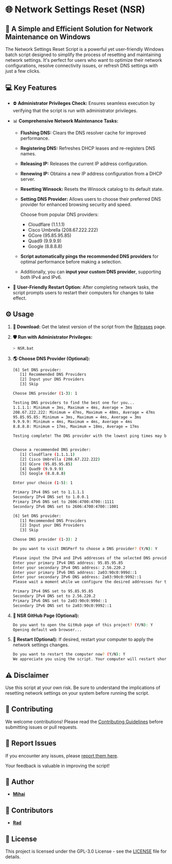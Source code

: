# 🌐 Network Settings Reset (**NSR**)

## 🚀 A Simple and Efficient Solution for Network Maintenance on Windows

The Network Settings Reset Script is a powerful yet user-friendly Windows batch script designed to simplify the process of resetting and maintaining network settings. It's perfect for users who want to optimize their network configurations, resolve connectivity issues, or refresh DNS settings with just a few clicks.

## 💻 Key Features

- ⛔ **Administrator Privileges Check:** Ensures seamless execution by verifying that the script is run with administrator privileges.

- 📊 **Comprehensive Network Maintenance Tasks:**
  - **Flushing DNS:** Clears the DNS resolver cache for improved performance.
  - **Registering DNS:** Refreshes DHCP leases and re-registers DNS names.
  - **Releasing IP:** Releases the current IP address configuration.
  - **Renewing IP:** Obtains a new IP address configuration from a DHCP server.
  - **Resetting Winsock:** Resets the Winsock catalog to its default state.
  - **Setting DNS Provider:** Allows users to choose their preferred DNS provider for enhanced browsing security and speed.

    Choose from popular DNS providers:
    - Cloudflare (1.1.1.1)
    - Cisco Umbrella (208.67.222.222)
    - GCore (95.85.95.85)
    - Quad9 (9.9.9.9)
    - Google (8.8.8.8)

  - **Script automatically pings the recommended DNS providers** for optimal performance before making a selection.

  - Additionally, you can **input your custom DNS provider**, supporting both IPv4 and IPv6.

- 🤝 **User-Friendly Restart Option:** After completing network tasks, the script prompts users to restart their computers for changes to take effect.

## ⚙️ Usage

1. **📁 Download:** 
Get the latest version of the script from the [Releases](https://github.com/M1HA15/Network-Settings-Reset/releases) page.

2. **🛡️ Run with Administrator Privileges:**
   ```bash
   > NSR.bat
   ```
   
3. **🌎 Choose DNS Provider (Optional):**
   ```bash
   [6] Set DNS provider:
      [1] Recommended DNS Providers
      [2] Input your DNS Providers
      [3] Skip

   Choose DNS provider (1-3): 1

   Testing DNS providers to find the best one for you...
   1.1.1.1: Minimum = 3ms, Maximum = 4ms, Average = 3ms
   208.67.222.222: Minimum = 47ms, Maximum = 48ms, Average = 47ms
   95.85.95.85: Minimum = 3ms, Maximum = 4ms, Average = 3ms
   9.9.9.9: Minimum = 4ms, Maximum = 4ms, Average = 4ms
   8.8.8.8: Minimum = 17ms, Maximum = 18ms, Average = 17ms

   Testing complete! The DNS provider with the lowest ping times may be the best choice for you.


   Choose a recommended DNS provider:
      [1] Cloudflare (1.1.1.1)
      [2] Cisco Umbrella (208.67.222.222)
      [3] GCore (95.85.95.85)
      [4] Quad9 (9.9.9.9)
      [5] Google (8.8.8.8)

   Enter your choice (1-5): 1

   Primary IPv4 DNS set to 1.1.1.1
   Secondary IPv4 DNS set to 1.0.0.1
   Primary IPv6 DNS set to 2606:4700:4700::1111
   Secondary IPv6 DNS set to 2606:4700:4700::1001
   ```
   ```bash
   [6] Set DNS provider:
      [1] Recommended DNS Providers
      [2] Input your DNS Providers
      [3] Skip

   Choose DNS provider (1-3): 2

   Do you want to visit DNSPerf to choose a DNS provider? (Y/N): Y

   Please input the IPv4 and IPv6 addresses of the selected DNS provider!
   Enter your primary IPv4 DNS address: 95.85.95.85
   Enter your secondary IPv4 DNS address: 2.56.220.2
   Enter your primary IPv6 DNS address: 2a03:90c0:999d::1
   Enter your secondary IPv6 DNS address: 2a03:90c0:9992::1
   Please wait a moment while we configure the desired addresses for the selected DNS provider.

   Primary IPv4 DNS set to 95.85.95.85
   Secondary IPv4 DNS set to 2.56.220.2
   Primary IPv6 DNS set to 2a03:90c0:999d::1
   Secondary IPv6 DNS set to 2a03:90c0:9992::1
   ```

4. **🚀 NSR GitHub Page (Optional):**
   ```bash
   Do you want to open the GitHub page of this project? (Y/N): Y
   Opening default web browser...
   ```

5. **🌌 Restart (Optional):**
If desired, restart your computer to apply the network settings changes.
     ```bash
     Do you want to restart the computer now? (Y/N): Y
     We appreciate you using the script. Your computer will restart shortly!
     ```

## ⚠️ Disclaimer
Use this script at your own risk. Be sure to understand the implications of resetting network settings on your system before running the script.

## 📝 Contributing
We welcome contributions! Please read the [Contributing Guidelines](https://github.com/M1HA15/Network-Settings-Reset/blob/main/CONTRIBUTING.md) before submitting issues or pull requests.

## 🚧 Report Issues
If you encounter any issues, please [report them here](https://github.com/M1HA15/Network-Settings-Reset/issues).

Your feedback is valuable in improving the script!

## 👤 Author
- **[Mihai](https://github.com/M1HA15)**

## 👥 Contributors
- **[Rad](https://github.com/RadNotRed)**

## 📃 License
This project is licensed under the GPL-3.0 License - see the [LICENSE](https://github.com/M1HA15/Network-Settings-Reset/blob/main/LICENSE) file for details.
